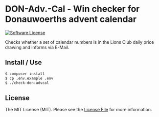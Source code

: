 # DON-Adv.-Cal - Win checker for Donauwoerths advent calendar

[![Software License][ico-license]](LICENSE.md)

Checks whether a set of calendar numbers is in the Lions Club daily price drawing and informs via E-Mail.

## Install / Use

``` bash
$ composer install
$ cp .env.example .env
$ ./check-don-advcal
```

## License

The MIT License (MIT). Please see the [License File](LICENSE.md) for more information.

[ico-license]: https://img.shields.io/badge/license-MIT-brightgreen.svg?style=flat-square
